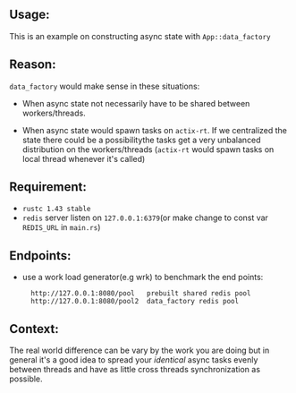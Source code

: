 ## Usage:
This is an example on constructing async state with `App::data_factory`

## Reason:
`data_factory` would make sense in these situations:
- When async state not necessarily have to be shared between workers/threads.

- When async state would spawn tasks on `actix-rt`. If we centralized the state there could be a possibilitythe tasks get a very unbalanced distribution on the workers/threads
(`actix-rt` would spawn tasks on local thread whenever it's called)

## Requirement:
- `rustc 1.43 stable`
- `redis` server listen on `127.0.0.1:6379`(or make change to const var `REDIS_URL` in `main.rs`)

## Endpoints:
- use a work load generator(e.g wrk) to benchmark the end points:

        http://127.0.0.1:8080/pool   prebuilt shared redis pool
        http://127.0.0.1:8080/pool2  data_factory redis pool

## Context:
The real world difference can be vary by the work you are doing but in general it's a good idea to
spread your *identical* async tasks evenly between threads and have as little cross threads synchronization as possible.
